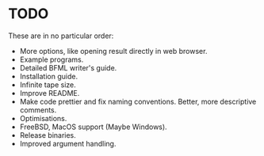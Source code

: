 # TODO
These are in no particular order:
- More options, like opening result directly in web browser.
- Example programs.
- Detailed BFML writer's guide.
- Installation guide.
- Infinite tape size.
- Improve README.
- Make code prettier and fix naming conventions. Better, more descriptive comments.
- Optimisations.
- FreeBSD, MacOS support (Maybe Windows).
- Release binaries.
- Improved argument handling.
